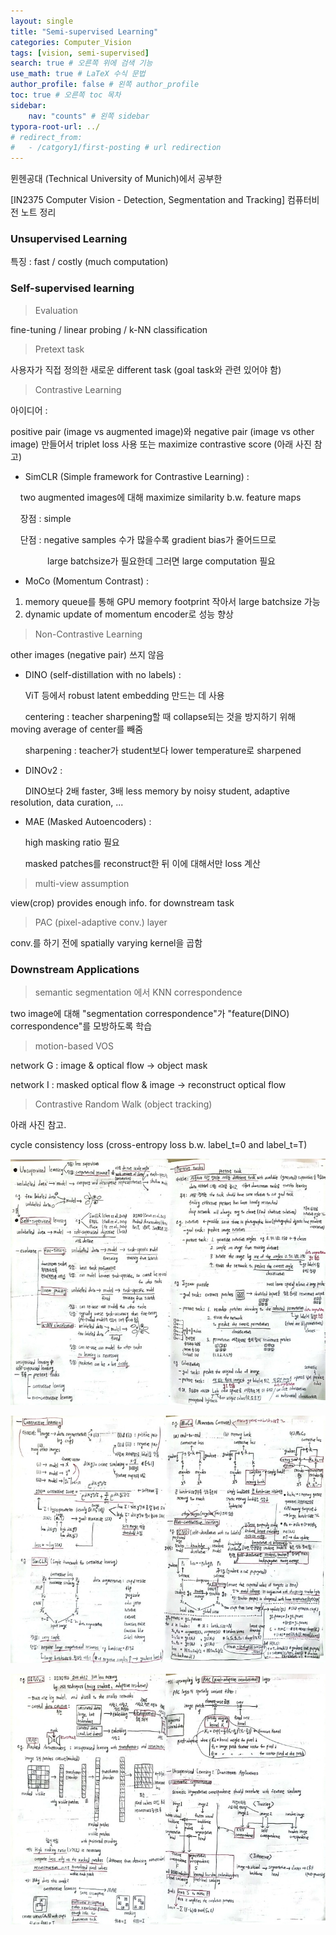 ```yaml
---
layout: single
title: "Semi-supervised Learning"
categories: Computer_Vision
tags: [vision, semi-supervised]
search: true # 오른쪽 위에 검색 기능
use_math: true # LaTeX 수식 문법
author_profile: false # 왼쪽 author_profile
toc: true # 오른쪽 toc 목차
sidebar:
    nav: "counts" # 왼쪽 sidebar
typora-root-url: ../
# redirect_from:
#   - /catgory1/first-posting # url redirection
---
```




뮌헨공대 (Technical University of Munich)에서 공부한 

[IN2375 Computer Vision - Detection, Segmentation and Tracking]
컴퓨터비전 노트 정리

### Unsupervised Learning

특징 : fast / costly (much computation)

### Self-supervised learning

>  Evaluation

fine-tuning / linear probing / k-NN classification

> Pretext task

사용자가 직접 정의한 새로운 different task (goal task와 관련 있어야 함)

> Contrastive Learning

아이디어 : 

positive pair (image vs augmented image)와 negative pair (image vs other image) 만들어서 triplet loss 사용 또는 maximize contrastive score (아래 사진 참고)

- SimCLR (Simple framework for Contrastive Learning) :

&nbsp; &nbsp; two augmented images에 대해 maximize similarity b.w. feature maps

&nbsp; &nbsp; 장점 : simple

&nbsp; &nbsp; 단점 : negative samples 수가 많을수록 gradient bias가 줄어드므로 

&nbsp; &nbsp; &nbsp;  &nbsp;  &nbsp;  &nbsp;  &nbsp; large batchsize가 필요한데 그러면 large computation 필요

- MoCo (Momentum Contrast) :

1. memory queue를 통해 GPU memory footprint 작아서 large batchsize 가능
2. dynamic update of momentum encoder로 성능 향상

> Non-Contrastive Learning

other images (negative pair) 쓰지 않음

- DINO (self-distillation with no labels) :

 &nbsp; &nbsp;  &nbsp; ViT 등에서 robust latent embedding 만드는 데 사용

 &nbsp; &nbsp;  &nbsp; centering : teacher sharpening할 때 collapse되는 것을 방지하기 위해 moving average of center를 빼줌

 &nbsp; &nbsp;  &nbsp; sharpening : teacher가 student보다 lower temperature로 sharpened

- DINOv2 :

 &nbsp; &nbsp;  &nbsp; DINO보다 2배 faster, 3배 less memory  by  noisy student, adaptive resolution, data curation, ...

- MAE (Masked Autoencoders) :

 &nbsp; &nbsp;  &nbsp; high masking ratio 필요

 &nbsp; &nbsp;  &nbsp; masked patches를 reconstruct한 뒤 이에 대해서만 loss 계산

>  multi-view assumption

view(crop) provides enough info. for downstream task

>  PAC (pixel-adaptive conv.) layer

conv.를 하기 전에 spatially varying kernel을 곱함

### Downstream Applications

>semantic segmentation 에서 KNN correspondence

two image에 대해 "segmentation correspondence"가 "feature(DINO) correspondence"를 모방하도록 학습

> motion-based VOS

network G : image & optical flow -> object mask

network I : masked optical flow & image -> reconstruct optical flow

> Contrastive Random Walk (object tracking)

아래 사진 참고. 

cycle consistency loss (cross-entropy loss b.w. label_t=0 and label_t=T)

![img97](/images/2024-03-01-unsupervised-learning/img97.jpg)

![img102](/images/2024-03-01-unsupervised-learning/img102.jpg)

![img107](/images/2024-03-01-unsupervised-learning/img107.jpg)
